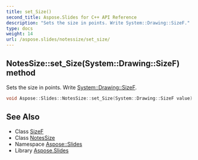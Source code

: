 ```yaml
---
title: set_Size()
second_title: Aspose.Slides for C++ API Reference
description: "Sets the size in points. Write System::Drawing::SizeF."
type: docs
weight: 14
url: /aspose.slides/notessize/set_size/
---
```

## NotesSize::set_Size(System::Drawing::SizeF) method


Sets the size in points. Write [System::Drawing::SizeF](../../../system.drawing/sizef/).

```cpp
void Aspose::Slides::NotesSize::set_Size(System::Drawing::SizeF value) override
```

## See Also

* Class [SizeF](../../../system.drawing/sizef/)
* Class [NotesSize](../)
* Namespace [Aspose::Slides](../../)
* Library [Aspose.Slides](../../../)